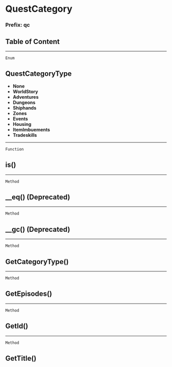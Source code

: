 QuestCategory
=============

### Prefix: qc

Table of Content
---------------- 

<!-- toc -->

------------------------------------------------------------------------

`Enum`

QuestCategoryType
-----------------

-   **None**
-   **WorldStory**
-   **Adventures**
-   **Dungeons**
-   **Shiphands**
-   **Zones**
-   **Events**
-   **Housing**
-   **ItemImbuements**
-   **Tradeskills**

------------------------------------------------------------------------

`Function`

is()
----

------------------------------------------------------------------------

`Method`

\_\_eq() (Deprecated)
---------------------

------------------------------------------------------------------------

`Method`

\_\_gc() (Deprecated)
---------------------

------------------------------------------------------------------------

`Method`

GetCategoryType()
-----------------

------------------------------------------------------------------------

`Method`

GetEpisodes()
-------------

------------------------------------------------------------------------

`Method`

GetId()
-------

------------------------------------------------------------------------

`Method`

GetTitle()
----------
